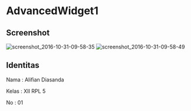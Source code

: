 # AdvancedWidget1

## Screenshot
![screenshot_2016-10-31-09-58-35](https://cloud.githubusercontent.com/assets/22438078/19843447/0eedf5ae-9f55-11e6-876d-5e0152ecd933.jpg)
![screenshot_2016-10-31-09-58-49](https://cloud.githubusercontent.com/assets/22438078/19843448/0ef6d93a-9f55-11e6-82c9-b73c5ae46ece.jpg)

## Identitas 
Nama  : Alifian Diasanda

Kelas : XII RPL 5

No    : 01
